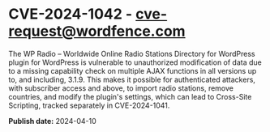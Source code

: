 # CVE-2024-1042 - cve-request@wordfence.com

The WP Radio – Worldwide Online Radio Stations Directory for WordPress plugin for WordPress is vulnerable to unauthorized modification of data due to a missing capability check on multiple AJAX functions in all versions up to, and including, 3.1.9. This makes it possible for authenticated attackers, with subscriber access and above, to import radio stations, remove countries, and modify the plugin's settings, which can lead to Cross-Site Scripting, tracked separately in CVE-2024-1041.

**Publish date:** 2024-04-10
